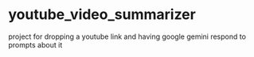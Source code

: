 # youtube_video_summarizer
project for dropping a youtube link and having google gemini respond to prompts about it
